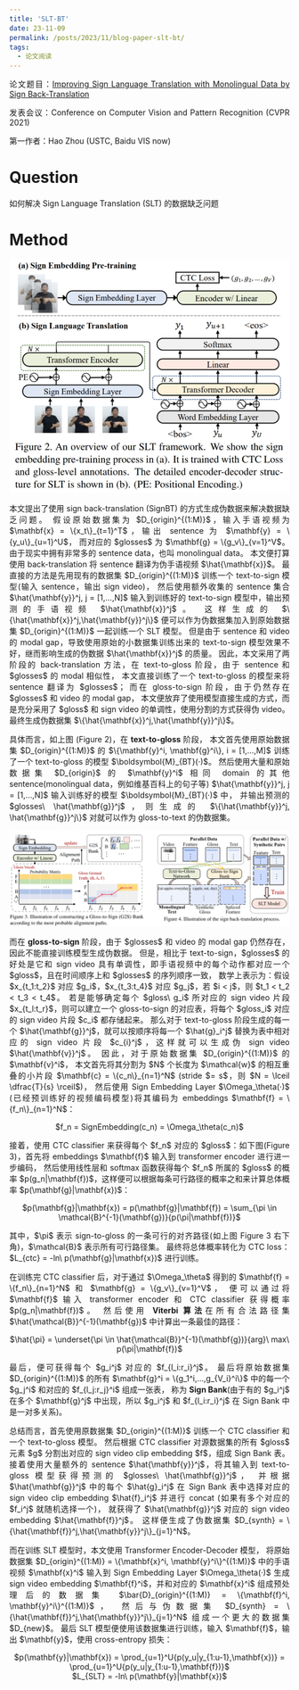 ```yaml
---
title: 'SLT-BT'
date: 23-11-09
permalink: /posts/2023/11/blog-paper-slt-bt/
tags:
  - 论文阅读
---
```


<p style="text-align:justify; text-justify:inter-ideograph;"> 论文题目：<a href="https://openaccess.thecvf.com/content/CVPR2021/html/Zhou_Improving_Sign_Language_Translation_With_Monolingual_Data_by_Sign_Back-Translation_CVPR_2021_paper.html" target="_blank" title="SLT-BT">Improving Sign Language Translation with Monolingual Data by Sign Back-Translation</a></p>

<p style="text-align:justify; text-justify:inter-ideograph;">发表会议：Conference on Computer Vision and Pattern Recognition (CVPR 2021)</p>

第一作者：Hao Zhou (USTC, Baidu VIS now)

Question
===

<p style="text-align:justify; text-justify:inter-ideograph;">如何解决 Sign Language Translation (SLT) 的数据缺乏问题</p>

Method
===

![SLT-BT architecture](/images/paper_SLT-BT.png)

<p style="text-align:justify; text-justify:inter-ideograph;">本文提出了使用 sign back-translation (SignBT) 的方式生成伪数据来解决数据缺乏问题。
假设原始数据集为 $D_{origin}^{(1:M)}$，输入手语视频为 $\mathbf{x} = \{x_t\}_{t=1}^T$，输出 sentence 为 $\mathbf{y} = \{y_u\}_{u=1}^U$，
而对应的 $glosses$ 为 $\mathbf{g} = \{g_v\}_{v=1}^V$。由于现实中拥有非常多的 sentence data，也叫 monolingual data。
本文便打算使用 back-translation 将 sentence 翻译为伪手语视频 $\hat{\mathbf{x}}$。
最直接的方法是先用现有的数据集 $D_{origin}^{(1:M)}$ 训练一个 text-to-sign 模型(输入 sentence，输出 sign video)，
然后使用额外收集的 sentence 集合 $\hat{\mathbf{y}}^j, j = [1,...,N]$ 输入到训练好的 text-to-sign 模型中，输出预测的手语视频 $\hat{\mathbf{x}}^j$。
这样生成的 $\{\hat{\mathbf{x}}^j,\hat{\mathbf{y}}^j\}$ 便可以作为伪数据集加入到原始数据集 $D_{origin}^{(1:M)}$ 一起训练一个 SLT 模型。
但是由于 sentence 和 video 的 modal gap，导致使用原始的小数据集训练出来的 text-to-sign 模型效果不好，继而影响生成的伪数据 $\hat{\mathbf{x}}^j$ 的质量。
因此，本文采用了两阶段的 back-translation 方法，在 text-to-gloss 阶段，由于 sentence 和 $glosses$ 的 modal 相似性，
本文直接训练了一个 text-to-gloss 的模型来将 sentence 翻译为 $glosses$；
而在 gloss-to-sign 阶段，由于仍然存在 $glosses$ 和 video 的 modal gap，
本文便放弃了使用模型直接生成的方式，而是充分采用了 $gloss$ 和 sign video 的单调性，使用分割的方式获得伪 video。
最终生成伪数据集 $\{\hat{\mathbf{x}}^j,\hat{\mathbf{y}}^j\}$。</p>

<p style="text-align:justify; text-justify:inter-ideograph;">具体而言，如上图 (Figure 2)，在 <b>text-to-gloss</b> 阶段，
本文首先使用原始数据集 $D_{origin}^{(1:M)}$ 的 $\{\mathbf{y}^i, \mathbf{g}^i\}, i = [1,...,M]$ 训练了一个 text-to-gloss 的模型 $\boldsymbol{M}_{BT}(·)$。
然后使用大量和原始数据集 $D_{origin}$ 的 $\mathbf{y}^i$ 相同 domain 的其他 sentence(monolingual data，例如维基百科上的句子等) $\hat{\mathbf{y}}^j, j = [1,...,N]$ 
输入训练好的模型 $\boldsymbol{M}_{BT}(·)$ 中，
并输出预测的 $glosses\ \hat{\mathbf{g}}^j$，则生成的 $\{\hat{\mathbf{y}}^j, \hat{\mathbf{g}}^j\}$ 对就可以作为 gloss-to-text 的伪数据集。</p>

![SLT-BT-CTC](/images/paper_SLT-BT-2.png)

<p style="text-align:justify; text-justify:inter-ideograph;">而在 <b>gloss-to-sign</b> 阶段，由于 $glosses$ 和 video 的 modal gap 仍然存在，因此不能直接训练模型生成伪数据。
但是，相比于 text-to-sign，$glosses$ 的好处是它和 sign video 具有单调性，即手语视频中的每个动作都对应一个 $gloss$，且在时间顺序上和 $glosses$ 的序列顺序一致，
数学上表示为：假设 $x_{t_1:t_2}$ 对应 $g_i$，$x_{t_3:t_4}$ 对应 $g_j$，若 $i < j$，则 $t_1 < t_2 < t_3 < t_4$。
若是能够确定每个 $gloss\ g_i$ 所对应的 sign video 片段 $x_{t_l:t_r}$，则可以建立一个 gloss-to-sign 的对应表，将每个 $gloss_i$ 对应的 sign video 片段 $c_i$ 都存储起来。
那么对于 text-to-gloss 阶段生成的每一个 $\hat{\mathbf{g}}^j$，就可以按顺序将每一个 $\hat{g}_i^j$ 替换为表中相对应的 sign video 片段 $c_{i}^j$，这样就可以生成伪 sign video $\hat{\mathbf{v}}^j$。
因此，对于原始数据集 $D_{origin}^{(1:M)}$ 的 $\mathbf{v}^i$，
本文首先将其分割为 $N$ 个长度为 $\mathcal{w}$ 的相互重叠的小片段 $\mathbf{c} = \{c_n\}_{n=1}^N$ (stride $= s$，则 $N = \lceil \dfrac{T}{s} \rceil$)，
然后使用 Sign Embedding Layer $\Omega_\theta(·)$ (已经预训练好的视频编码模型)将其编码为 embeddings $\mathbf{f} = \{f_n\}_{n=1}^N$：</p>

<center>$f_n = SignEmbedding(c_n) = \Omega_\theta(c_n)$</center>

<p style="text-align:justify; text-justify:inter-ideograph;"></p>

<p style="text-align:justify; text-justify:inter-ideograph;">接着，使用 CTC classifier 来获得每个 $f_n$ 对应的 $gloss$：如下图(Figure 3)，首先将 embeddings $\mathbf{f}$ 输入到 transformer encoder 进行进一步编码，
然后使用线性层和 softmax 函数获得每个 $f_n$ 所属的 $gloss$ 的概率 $p(g_n|\mathbf{f})$，这样便可以根据每条可行路径的概率之和来计算总体概率 $p(\mathbf{g}|\mathbf{x})$：</p>

<center>$p(\mathbf{g}|\mathbf{x}) = p(\mathbf{g}|\mathbf{f}) = \sum_{\pi \in \mathcal{B}^{-1}(\mathbf{g})}{p(\pi|\mathbf{f})}$</center>

<p style="text-align:justify; text-justify:inter-ideograph;"></p>

<p style="text-align:justify; text-justify:inter-ideograph;">其中，$\pi$ 表示 sign-to-gloss 的一条可行的对齐路径(如上图 Figure 3 右下角)，$\mathcal{B}$ 表示所有可行路径集。
最终将总体概率转化为 CTC loss：$L_{ctc} = -ln\ p(\mathbf{g}|\mathbf{x})$ 进行训练。</p>

<p style="text-align:justify; text-justify:inter-ideograph;">在训练完 CTC classifier 后，对于通过 $\Omega_\theta$ 得到的 $\mathbf{f} = \{f_n\}_{n=1}^N$ 和 $\mathbf{g} = \{g_v\}_{v=1}^V$，
便可以通过将 $\mathbf{f}$ 输入 transformer encoder 和 CTC classifier 获得概率 $p(g_n|\mathbf{f})$。
然后使用 <b>Viterbi 算法</b>在所有合法路径集 $\hat{\mathcal{B}}^{-1}(\mathbf{g})$ 中计算出一条最佳的路径：</p>

<center>$\hat{\pi} = \underset{\pi \in \hat{\mathcal{B}}^{-1}(\mathbf{g})}{arg}\ max\ p(\pi|\mathbf{f})$</center>

<p style="text-align:justify; text-justify:inter-ideograph;"></p>

<p style="text-align:justify; text-justify:inter-ideograph;">最后，便可获得每个 $g_i^j$ 对应的 $f_{l_i:r_i}^j$。
最后将原始数据集 $D_{origin}^{(1:M)}$ 的所有 $\mathbf{g}^i = \{g_1^i,...,g_{V_i}^i\}$ 中的每一个 $g_j^i$ 和对应的 $f_{l_j:r_j}^i$ 组成一张表，
称为 <b>Sign Bank</b>(由于有的 $g_i^j$ 在多个 $\mathbf{g}^j$ 中出现，所以 $g_i^j$ 和 $f_{l_i:r_i}^j$ 在 Sign Bank 中是一对多关系)。</p>

<p style="text-align:justify; text-justify:inter-ideograph;">总结而言，首先使用原数据集 $D_{origin}^{(1:M)}$ 训练一个 CTC classifier 和一个 text-to-gloss 模型。
然后根据 CTC classifier 对源数据集的所有 $gloss$ 元素 $g$ 分割出对应的 sign video clip embedding $f$，组成 Sign Bank 表。
接着使用大量额外的 sentence $\hat{\mathbf{y}}^j$，将其输入到 text-to-gloss 模型获得预测的 $glosses\ \hat{\mathbf{g}}^j$，
并根据 $\hat{\mathbf{g}}^j$ 中的每个 $\hat{g}_i^j$ 在 Sign Bank 表中选择对应的 sign video clip embedding $\hat{f}_i^j$ 并进行 concat
(如果有多个对应的 $f_i^j$ 就随机选择一个)，
就获得了 $\hat{\mathbf{g}}^j$ 对应的 sign video embedding  $\hat{\mathbf{f}}^j$。
这样便生成了伪数据集 $D_{synth} = \{\hat{\mathbf{f}}^j,\hat{\mathbf{y}}^j\}_{j=1}^N$。</p>

<p style="text-align:justify; text-justify:inter-ideograph;">而在训练 SLT 模型时，本文使用 Transformer Encoder-Decoder 模型，
将原始数据集 $D_{origin}^{(1:M)} = \{\mathbf{x}^i, \mathbf{y}^i\}^{(1:M)}$ 中的手语视频 $\mathbf{x}^i$ 输入到 Sign Embedding Layer $\Omega_\theta(·)$ 生成
sign video embedding $\mathbf{f}^i$，并和对应的 $\mathbf{x}^i$ 组成预处理后的数据集 $\bar{D}_{origin}^{(1:M)} = \{\mathbf{f}^i, \mathbf{y}^i\}^{(1:M)}$，
然后与伪数据集 $D_{synth} = \{\hat{\mathbf{f}}^j,\hat{\mathbf{y}}^j\}_{j=1}^N$ 组成一个更大的数据集 $D_{new}$。
最后 SLT 模型便使用该数据集进行训练，输入 $\mathbf{f}$，输出 $\mathbf{y}$，使用 cross-entropy 损失：</p>

<center>$p(\mathbf{y}|\mathbf{x}) = \prod_{u=1}^U{p(y_u|y_{1:u-1},\mathbf{x})} = \prod_{u=1}^U{p(y_u|y_{1:u-1},\mathbf{f})}$</center>

<center>$L_{SLT} = -ln\ p(\mathbf{y}|\mathbf{x})$</center>